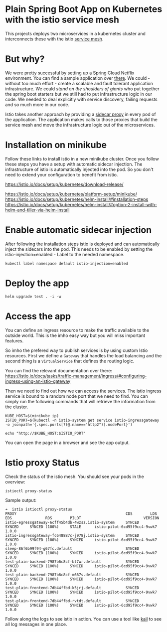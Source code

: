 # Plain Spring Boot App on Kubernetes with the istio service mesh

This projects deploys two microservices in a kubernetes cluster and interconnects these with the istio [service mesh](https://istio.io).

# But why?

We were pretty successful by setting up a Spring Cloud Netflix environment. You can find a sample application over [there](https://github.com/marcopaga/spring-cloud-netflix-demo). We could - without too much effort - create a scalable and fault tolerant application infrastructure. We could _stand on the shoulders of giants_ who put together the spring boot starters but we still had to put infrastructure logic in our code. We needed to deal explicitly with service discovery, failing requests and so much more in our code.

Istio takes another approach by providing a [sidecar proxy](https://istio.io/docs/setup/kubernetes/sidecar-injection/#injection) in every pod of the application. The application makes calls to those proxies that build the service mesh and move the infrastructure logic out of the microservices.

# Installation on minikube

Follow these links to install istio in a new minikube cluster. Once you follow these steps you have a setup with automatic sidecar injection.
The infrastructure of istio is automatically injected into the pod. So you don't need to extend your configuration to benefit from istio.

https://istio.io/docs/setup/kubernetes/download-release/

https://istio.io/docs/setup/kubernetes/platform-setup/minikube/
https://istio.io/docs/setup/kubernetes/helm-install/#installation-steps
https://istio.io/docs/setup/kubernetes/helm-install/#option-2-install-with-helm-and-tiller-via-helm-install

# Enable automatic sidecar injection

After following the installation steps istio is deployed and can automatically inject the sidecars into the pod.
This needs to be enabled by setting the istio-injection=enabled - Label to the needed namespace.

```
kubectl label namespace default istio-injection=enabled
```

# Deploy the app

```
helm upgrade test . -i -w
```

# Access the app

You can define an ingress resource to make the traffic available to the outside world. This is the imho easy way but you will miss important features.

So imho the prefered way to publish services is by using custom Istio resources. First we define a `Gateway` that handles the load balancing
and the second thing is a `VirtualService` that defines the routing logic.

You can find the relevant documentation over there: https://istio.io/docs/tasks/traffic-management/ingress/#configuring-ingress-using-an-istio-gateway

Then we need to find out how we can access the services. The istio ingress service is bound to a random node port that we need to find. You can simply run the following commands that will retrieve the information from the cluster.

```
KUBE_HOST=$(minikube ip)
ISTIO_PORT=$(kubectl -n istio-system get service istio-ingressgateway -o jsonpath='{.spec.ports[?(@.name=="http2")].nodePort}')

echo "http://$KUBE_HOST:$ISTIO_PORT"
```

You can open the page in a browser and see the app output.

# Istio proxy Status

Check the status of the istio mesh.  You should see your pods in the overview:

```
istioctl proxy-status
```

Sample output:

```
➜  istio istioctl proxy-status
PROXY                                                 CDS        LDS        EDS               RDS        PILOT                            VERSION
istio-egressgateway-6cff45b4db-4wzsz.istio-system     SYNCED     SYNCED     SYNCED (100%)     STALE      istio-pilot-6cd95f9cc4-9vwk7     1.0.0
istio-ingressgateway-fc648887c-j978j.istio-system     SYNCED     SYNCED     SYNCED (100%)     SYNCED     istio-pilot-6cd95f9cc4-9vwk7     1.0.0
sleep-86f6b99f94-g67fc.default                        SYNCED     SYNCED     SYNCED (100%)     SYNCED     istio-pilot-6cd95f9cc4-9vwk7     1.0.0
test-plain-backend-7987b6c8cf-bt7wr.default           SYNCED     SYNCED     SYNCED (100%)     SYNCED     istio-pilot-6cd95f9cc4-9vwk7     1.0.0
test-plain-backend-7987b6c8cf-m667s.default           SYNCED     SYNCED     SYNCED (100%)     SYNCED     istio-pilot-6cd95f9cc4-9vwk7     1.0.0
test-plain-frontend-7db44ffbd-k5jrj.default           SYNCED     SYNCED     SYNCED (100%)     SYNCED     istio-pilot-6cd95f9cc4-9vwk7     1.0.0
test-plain-frontend-7db44ffbd-rvtdt.default           SYNCED     SYNCED     SYNCED (100%)     SYNCED     istio-pilot-6cd95f9cc4-9vwk7     1.0.0
```

Follow along the logs to see istio in action. You can use a tool like [kail](https://github.com/boz/kail) to see all log messages in one place.